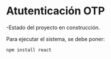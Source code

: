 <h1>Atutenticación OTP</h1>

-Estado del proyecto en construcción.

Para ejecutar el sistema, se debe poner:

```npm install react```
